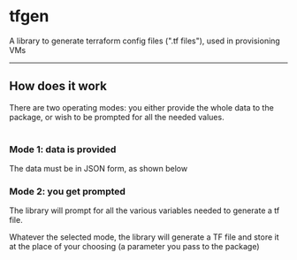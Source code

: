 # tfgen

A library to generate terraform config files (".tf files"), used in provisioning VMs
___
## How does it work

There are two operating modes: you either provide the whole data to the package, or wish to be prompted for all the needed values.
<br><br>
### Mode 1: data is provided
The data must be in JSON form, as shown below

### Mode 2: you get prompted
The library will prompt for all the various variables needed to generate a tf file.


Whatever the selected mode, the library will generate a TF file and store it at the place of your choosing (a parameter you pass to the package)
